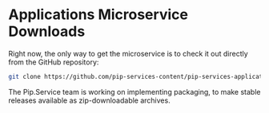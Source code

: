 # Applications Microservice Downloads

Right now, the only way to get the microservice is to check it out directly from the GitHub repository:

```bash
git clone https://github.com/pip-services-content/pip-services-applications-dart.git
```

The Pip.Service team is working on implementing packaging, to make stable releases available as zip-downloadable archives.